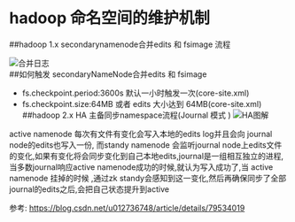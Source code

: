 # hadoop 命名空间的维护机制 

##hadoop 1.x secondarynamenode合并edits 和 fsimage 流程
  
![合并日志](/static/img/c91504c7f4e344750da4f9d03e6dc897edf.jpg)  
##如何触发 secondaryNameNode合并edits 和 fsimage
+ fs.checkpoint.period:3600s 默认一小时触发一次(core-site.xml)
+ fs.checkpoint.size:64MB 或者 edits 大小达到 64MB(core-site.xml)
##hadoop 2.x HA 主备同步namespace流程(Journal 模式 )
![HA图解](/static/img/b025a133a1e1fdf71210fe5cc60f9bbde74.jpg)

 active namenode 每次有文件有变化会写入本地的edits log并且会向 journal node的edits也写入一份, 而standy namenode 会监听journal node上edits文件的变化,如果有变化将会同步变化到自己本地edits,journal是一组相互独立的进程,当多数journal响应active namenode成功的时候,就认为写入成功了,当 active namenode 挂掉的时候 ,通过zk standy会感知到这一变化,然后再确保同步了全部 journal的edits之后,会把自己状态提升到active  
    
参考: https://blog.csdn.net/u012736748/article/details/79534019   